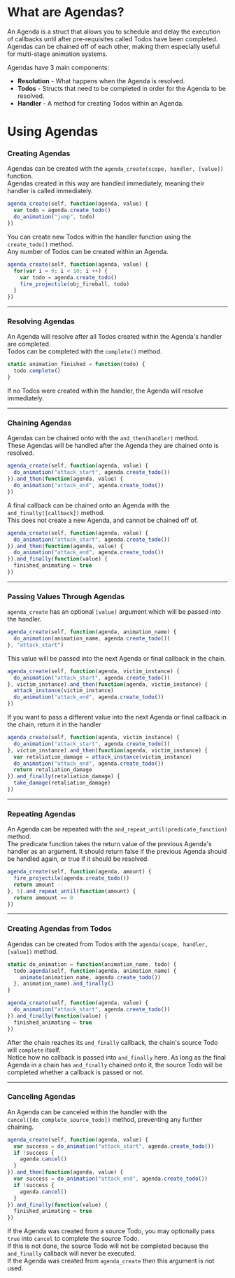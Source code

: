 # What are Agendas?

An Agenda is a struct that allows you to schedule and delay the execution of callbacks until after pre-requisites called Todos have been completed. Agendas can be chained off of each other, making them especially useful for multi-stage animation systems.

Agendas have 3 main components:

- **Resolution** - What happens when the Agenda is resolved.
- **Todos** - Structs that need to be completed in order for the Agenda to be resolved.
- **Handler** - A method for creating Todos within an Agenda.

# Using Agendas

### Creating Agendas

Agendas can be created with the `agenda_create(scope, handler, [value])` function.
<br>Agendas created in this way are handled immediately, meaning their handler is called immediately.
```js
agenda_create(self, function(agenda, value) {
  var todo = agenda.create_todo()
  do_animation("jump", todo)
})
```
You can create new Todos within the handler function using the `create_todo()` method.
<br> Any number of Todos can be created within an Agenda.
```js
agenda_create(self, function(agenda, value) {
  for(var i = 0; i < 10; i ++) {
    var todo = agenda.create_todo()
    fire_projectile(obj_fireball, todo)
  }
})
```
___

### Resolving Agendas

An Agenda will resolve after all Todos created within the Agenda's handler are completed.
<br>Todos can be completed with the `complete()` method.
```js
static animation_finished = function(todo) {
  todo.complete()
}
```
If no Todos were created within the handler, the Agenda will resolve immediately.

___

### Chaining Agendas

Agendas can be chained onto with the `and_then(handler)` method.
<br>These Agendas will be handled after the Agenda they are chained onto is resolved.
```js
agenda_create(self, function(agenda, value) {
  do_animation("attack_start", agenda.create_todo())
}).and_then(function(agenda, value) {
  do_animation("attack_end", agenda.create_todo())
})
```
A final callback can be chained onto an Agenda with the `and_finally([callback])` method.
<br>This does not create a new Agenda, and cannot be chained off of.
```js
agenda_create(self, function(agenda, value) {
  do_animation("attack_start", agenda.create_todo())
}).and_then(function(agenda, value) {
  do_animation("attack_end", agenda.create_todo())
}).and_finally(function(value) {
  finished_animating = true
})
```

___

### Passing Values Through Agendas

`agenda_create` has an optional `[value]` argument which will be passed into the handler.
```js
agenda_create(self, function(agenda, animation_name) {
  do_animation(animation_name, agenda.create_todo())
}, "attack_start")
```
This value will be passed into the next Agenda or final callback in the chain.
```js
agenda_create(self, function(agenda, victim_instance) {
  do_animation("attack_start", agenda.create_todo())
}, victim_instance).and_then(function(agenda, victim_instance) {
  attack_instance(victim_instance)
  do_animation("attack_end", agenda.create_todo())
})
```
If you want to pass a different value into the next Agenda or final callback in the chain, return it in the handler
```js
agenda_create(self, function(agenda, victim_instance) {
  do_animation("attack_start", agenda.create_todo())
}, victim_instance).and_then(function(agenda, victim_instance) {
  var retaliation_damage = attack_instance(victim_instance)
  do_animation("attack_end", agenda.create_todo())
  return retaliation_damage
}).and_finally(retaliation_damage) {
  take_damage(retaliation_damage)
})
```

___

### Repeating Agendas

An Agenda can be repeated with the `and_repeat_until(predicate_function)` method.
<br>The predicate function takes the return value of the previous Agenda's handler as an argument. It should return false if the previous Agenda should be handled again, or true if it should be resolved.
```js
agenda_create(self, function(agenda, amount) {
  fire_projectile(agenda.create_todo())
  return amount --
}, 5).and_repeat_until(function(amount) {
  return ammount == 0
})
```

___

### Creating Agendas from Todos

Agendas can be created from Todos with the `agenda(scope, handler, [value])` method. 
```js
static do_animation = function(animation_name, todo) {
  todo.agenda(self, function(agenda, animation_name) {
    animate(animation_name, agenda.create_todo())
  }, animation_name).and_finally()
}

agenda_create(self, function(agenda, value) {
  do_animation("attack_start", agenda.create_todo())
}).and_finally(function(value) {
  finished_animating = true
})
```
After the chain reaches its `and_finally` callback, the chain's source Todo will `complete` itself.
<br>Notice how no callback is passed into `and_finally` here. As long as the final Agenda in a chain has `and_finally` chained onto it, the source Todo will be completed whether a callback is passed or not.

___

### Canceling Agendas

An Agenda can be canceled within the handler with the `cancel([do_complete_source_todo])` method, preventing any further chaining.
```js
agenda_create(self, function(agenda, value) {
  var success = do_animation("attack_start", agenda.create_todo())
  if !success {
    agenda.cancel()
  }
}).and_then(function(agenda, value) {
  var success = do_animation("attack_end", agenda.create_todo())
  if !success {
    agenda.cancel()
  }
}).and_finally(function(value) {
  finished_animating = true
})
```
If the Agenda was created from a source Todo, you may optionally pass `true` into `cancel` to complete the source Todo.
<br>If this is not done, the source Todo will not be completed because the `and_finally` callback will never be executed.
<br>If the Agenda was created from `agenda_create` then this argument is not used.
